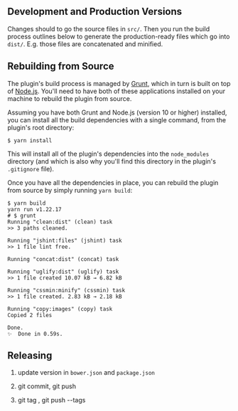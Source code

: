 ## Development and Production Versions

Changes should to go the source files in `src/`. Then you run the build process
outlines below to generate the production-ready files which go into `dist/`. E.g.
those files are concatenated and minified.

## Rebuilding from Source

The plugin's build process is managed by [Grunt](http://gruntjs.com/installing-grunt),
which in turn is built on top of [Node.js](http://nodejs.org/). You'll need to have
both of these applications installed on your machine to rebuild the plugin from source.

Assuming you have both Grunt and Node.js (version 10 or higher) installed, you can
install all the build dependencies with a single command, from the plugin's root
directory:

```shell
$ yarn install
```

This will install all of the plugin's dependencies into the `node_modules` directory
(and which is also why you'll find this directory in the plugin's `.gitignore` file).

Once you have all the dependencies in place, you can rebuild the plugin from source
by simply running `yarn build`:

```shell
$ yarn build
yarn run v1.22.17
# $ grunt
Running "clean:dist" (clean) task
>> 3 paths cleaned.

Running "jshint:files" (jshint) task
>> 1 file lint free.

Running "concat:dist" (concat) task

Running "uglify:dist" (uglify) task
>> 1 file created 10.07 kB → 6.82 kB

Running "cssmin:minify" (cssmin) task
>> 1 file created. 2.83 kB → 2.18 kB

Running "copy:images" (copy) task
Copied 2 files

Done.
✨  Done in 0.59s.
```

## Releasing

1. update version in `bower.json` and `package.json`

2. git commit, git push

3. git tag <version>, git push --tags
